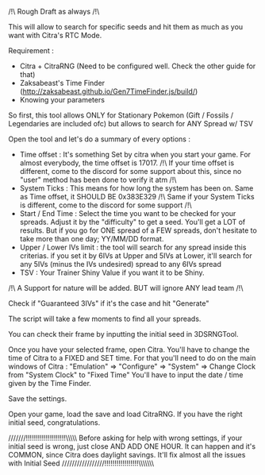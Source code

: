 /!\ Rough Draft as always /!\

This will allow to search for specific seeds and hit them as much as you want with Citra's RTC Mode.

Requirement :
- Citra + CitraRNG (Need to be configured well. Check the other guide for that)
- Zaksabeast's Time Finder (http://zaksabeast.github.io/Gen7TimeFinder.js/build/)
- Knowing your parameters

So first, this tool allows ONLY for Stationary Pokemon (Gift / Fossils / Legendaries are included ofc) but allows to search for ANY Spread w/ TSV

Open the tool and let's do a summary of every options : 
- Time offset : It's something Set by citra when you start your game. For almost everybody, the time offset is 17017. 
/!\ If your time offset is different, come to the discord for some support about this, since no "user" method has been done to verify it atm /!\
- System Ticks : This means for how long the system has been on. Same as Time offset, it SHOULD BE 0x383E329 
/!\ Same if your System Ticks is different, come to the discord for some support /!\
- Start / End Time : Select the time you want to be checked for your spreads. Adjust it by the "difficulty" to get a seed. You'll get a LOT of results. But if you go for ONE spread of a FEW spreads, don't hesitate to take more than one day; YY/MM/DD format.
- Upper / Lower IVs limit : the tool will search for any spread inside this criterias. if you set it by 6IVs at Upper and 5IVs at Lower, it'll search for any 5IVs (minus the IVs undesired) spread to any 6IVs spread
- TSV : Your Trainer Shiny Value if you want it to be Shiny.

/!\ A Support for nature will be added. BUT will ignore ANY lead team /!\

Check if "Guaranteed 3IVs" if it's the case and hit "Generate"

The script will  take a few moments to find all your spreads.

You can check their frame by inputting the initial seed in 3DSRNGTool.

Once you have your selected frame, open Citra. You'll have to change the time of Citra to a FIXED and SET time.
For that you'll need to do on the main windows of Citra :
"Emulation" => "Configure" => "System" => Change Clock from "System Clock" to "Fixed Time"
You'll have to input the date / time given by the Time Finder.

Save the settings.

Open your game, load the save and load CitraRNG. If you have the right initial seed, congratulations.

///////!!!!!!!!!!!!!!!!!!!!\\\\\\\\\\ Before asking for help with wrong settings, if your initial seed is wrong, just close AND ADD ONE HOUR. It can happen and it's COMMON, since Citra does daylight savings. It'll fix almost all the issues with Initial Seed /////////////////!!!!!!!!!!!!!!!!!\\\\\\\\\\\\\
